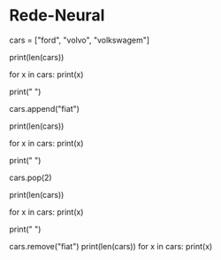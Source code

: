 # Rede-Neural

cars = ["ford", "volvo", "volkswagem"]

print(len(cars))

for x in cars:
    print(x)

print(" ")

cars.append("fiat")

print(len(cars))

for x in cars:
    print(x)

print(" ")

cars.pop(2)

print(len(cars))

for x in cars:
    print(x)

print(" ")

cars.remove("fiat")
print(len(cars))
for x in cars:
    print(x)